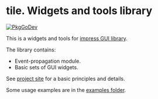 # tile. Widgets and tools library

[![PkgGoDev](https://pkg.go.dev/badge/github.com/codeation/tile)](https://pkg.go.dev/github.com/codeation/tile)

This is a widgets and tools for [impress GUI library](https://codeation.github.io/impress/).

The library contains:
- Event-propagation module.
- Basic sets of GUI widgets.

See [project site](https://codeation.github.io/impress/) for a basic principles and details.

Some usage examples are in the [examples folder](https://github.com/codeation/tile/tree/master/examples).
